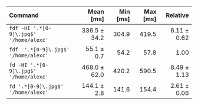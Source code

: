 | Command | Mean [ms] | Min [ms] | Max [ms] | Relative |
|:---|---:|---:|---:|---:|
| `fdf -HI '.*[0-9]\.jpg$' '/home/alexc'` | 336.5 ± 34.2 | 304.9 | 419.5 | 6.11 ± 0.62 |
| `fdf  '.*[0-9]\.jpg$' '/home/alexc'` | 55.1 ± 0.7 | 54.2 | 57.8 | 1.00 |
| `fd -HI '.*[0-9]\.jpg$' '/home/alexc'` | 468.0 ± 62.0 | 420.2 | 590.5 | 8.49 ± 1.13 |
| `fd '.*[0-9]\.jpg$' '/home/alexc'` | 144.1 ± 2.8 | 141.6 | 154.4 | 2.61 ± 0.06 |
